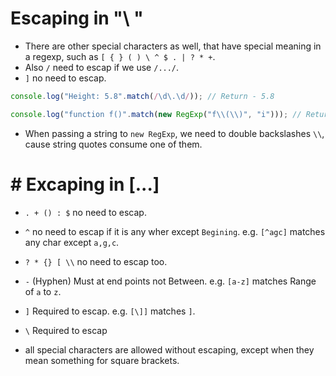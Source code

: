# Escaping in "\ "

- There are other special characters as well, that have special meaning in a regexp, such as `[ { } ( ) \ ^ $ . | ? * +`.
- Also `/` need to escap if we use `/.../`.
- `]` no need to escap.

```js
console.log("Height: 5.8".match(/\d\.\d/)); // Return - 5.8

console.log("function f()".match(new RegExp("f\\(\\)", "i"))); // Return - f()
```

- When passing a string to `new RegExp`, we need to double backslashes `\\`, cause string quotes consume one of them.

# # Excaping in [...]

- `. + () : $` no need to escap.
- `^` no need to escap if it is any wher except `Begining`. e.g. `[^agc]` matches any char except `a,g,c`.
- `? * {} [ \\` no need to escap too.
- `-` (Hyphen) Must at end points not Between. e.g. `[a-z]` matches Range of `a` to `z`.
- `]` Required to escap. e.g. `[\]]` matches `]`.
- `\` Required to escap

- all special characters are allowed without escaping, except when they mean something for square brackets.
